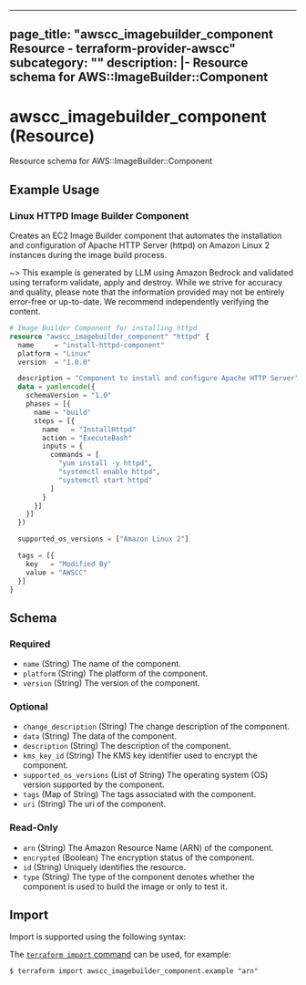 
---
page_title: "awscc_imagebuilder_component Resource - terraform-provider-awscc"
subcategory: ""
description: |-
  Resource schema for AWS::ImageBuilder::Component
---

# awscc_imagebuilder_component (Resource)

Resource schema for AWS::ImageBuilder::Component

## Example Usage

### Linux HTTPD Image Builder Component

Creates an EC2 Image Builder component that automates the installation and configuration of Apache HTTP Server (httpd) on Amazon Linux 2 instances during the image build process.

~> This example is generated by LLM using Amazon Bedrock and validated using terraform validate, apply and destroy. While we strive for accuracy and quality, please note that the information provided may not be entirely error-free or up-to-date. We recommend independently verifying the content.

```terraform
# Image Builder Component for installing httpd
resource "awscc_imagebuilder_component" "httpd" {
  name     = "install-httpd-component"
  platform = "Linux"
  version  = "1.0.0"

  description = "Component to install and configure Apache HTTP Server"
  data = yamlencode({
    schemaVersion = "1.0"
    phases = [{
      name = "build"
      steps = [{
        name   = "InstallHttpd"
        action = "ExecuteBash"
        inputs = {
          commands = [
            "yum install -y httpd",
            "systemctl enable httpd",
            "systemctl start httpd"
          ]
        }
      }]
    }]
  })

  supported_os_versions = ["Amazon Linux 2"]

  tags = [{
    key   = "Modified By"
    value = "AWSCC"
  }]
}
```

<!-- schema generated by tfplugindocs -->
## Schema

### Required

- `name` (String) The name of the component.
- `platform` (String) The platform of the component.
- `version` (String) The version of the component.

### Optional

- `change_description` (String) The change description of the component.
- `data` (String) The data of the component.
- `description` (String) The description of the component.
- `kms_key_id` (String) The KMS key identifier used to encrypt the component.
- `supported_os_versions` (List of String) The operating system (OS) version supported by the component.
- `tags` (Map of String) The tags associated with the component.
- `uri` (String) The uri of the component.

### Read-Only

- `arn` (String) The Amazon Resource Name (ARN) of the component.
- `encrypted` (Boolean) The encryption status of the component.
- `id` (String) Uniquely identifies the resource.
- `type` (String) The type of the component denotes whether the component is used to build the image or only to test it.

## Import

Import is supported using the following syntax:

The [`terraform import` command](https://developer.hashicorp.com/terraform/cli/commands/import) can be used, for example:

```shell
$ terraform import awscc_imagebuilder_component.example "arn"
```
